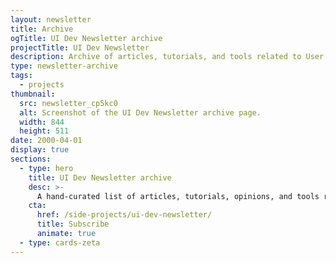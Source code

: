 ```yaml
---
layout: newsletter
title: Archive
ogTitle: UI Dev Newsletter archive
projectTitle: UI Dev Newsletter
description: Archive of articles, tutorials, and tools related to User Interface development delivered to your inbox every two weeks.
type: newsletter-archive
tags:
  - projects
thumbnail:
  src: newsletter_cp5kc0
  alt: Screenshot of the UI Dev Newsletter archive page.
  width: 844
  height: 511
date: 2000-04-01
display: true
sections:
  - type: hero
    title: UI Dev Newsletter archive
    desc: >-
      A hand-curated list of articles, tutorials, opinions, and tools related to User Interface development delivered to your inbox every two weeks.
    cta:
      href: /side-projects/ui-dev-newsletter/
      title: Subscribe
      animate: true
  - type: cards-zeta
---
```

